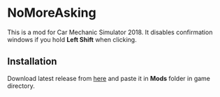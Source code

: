 ﻿# NoMoreAsking

This is a mod for Car Mechanic Simulator 2018. 
It disables confirmation windows if you hold **Left Shift** when clicking.

## Installation

Download latest release from [here](https://github.com/Sauler/NoMoreAsking/releases/latest) and paste it in **Mods** folder in game directory.